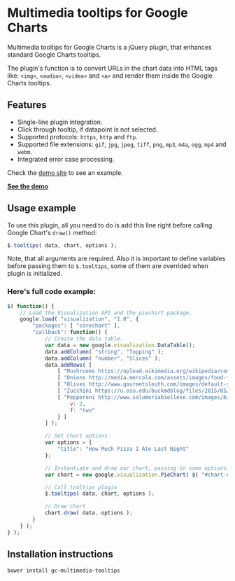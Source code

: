 # Multimedia tooltips for Google Charts
Multimedia tooltips for Google Charts is a jQuery plugin, that enhances standard Google Charts tooltips.

The plugin's function is to convert URLs in the chart data into HTML tags like: `<img>`, `<audio>`, `<video>` and `<a>` and render them inside the Google Charts tooltips.

## Features
- Single-line plugin integration.
- Click through tooltip, if datapoint is not selected.
- Supported protocols: `https`, `http` and `ftp`.
- Supported file extensions: `gif`, `jpg`, `jpeg`, `tiff`, `png`, `mp3`, `m4a`, `ogg`, `mp4` and `webm`.
- Integrated error case processing.

Check the [demo site](#demo) to see an example.

**[See the demo](#demo)**

## Usage example
To use this plugin, all you need to do is add this line right before calling Google Chart's `draw()` method:

```javascript
$.tooltips( data, chart, options );
```

Note, that all arguments are required. Also it is important to define variables before passing them to <code>$.tooltips</code>, some of them are overrided when plugin is initialized.

### Here's full code example:
```javascript
$( function() {
    // Load the Visualization API and the piechart package.
    google.load( "visualization", "1.0", {
        "packages": [ "corechart" ],
        "callback": function() {
            // Create the data table.
            var data = new google.visualization.DataTable();
            data.addColumn( "string", "Topping" );
            data.addColumn( "number", "Slices" );
            data.addRows( [
                [ "Mushrooms https://upload.wikimedia.org/wikipedia/commons/b/b8/Mushroom_-_unidentified.jpg", 3 ],
                [ "Onions http://media.mercola.com/assets/images/food-facts/onion-healthy-recipes.jpg", 1 ],
                [ "Olives http://www.gourmetsleuth.com/images/default-source/dictionary/spanish-olives.jpg?sfvrsn=6", 1 ],
                [ "Zucchini https://u.osu.edu/buckmdblog/files/2015/05/zucchini-ym5607.jpg", 1 ],
                [ "Pepperoni http://www.salumeriabiellese.com/images/big/Pepperoni.jpg", {
                    v: 2,
                    f: "two"
                } ]
            ] );

            // Set chart options
            var options = {
                "title": "How Much Pizza I Ate Last Night"
            };

            // Instantiate and draw our chart, passing in some options.
            var chart = new google.visualization.PieChart( $( "#chart-example" )[ 0 ] );

            // Call tooltips plugin
            $.tooltips( data, chart, options );

            // Draw chart
            chart.draw( data, options );
        }
    } );
} );
```

## Installation instructions
```bash
bower install gc-multimedia-tooltips
```
